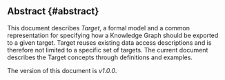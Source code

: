 ## Abstract {#abstract}

This document describes *Target*, 
a formal model and a common representation 
for specifying how a Knowledge Graph should be exported to a given target. 
Target reuses existing data access descriptions 
and is therefore not limited to a specific set of targets. 
The current document describes the Target concepts 
through definitions and examples.

The version of this document is *v1.0.0*.
